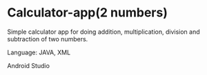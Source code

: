 # Calculator-app(2 numbers)
Simple calculator app for doing addition, multiplication, division and subtraction of two numbers.


Language: JAVA, XML

Android Studio
